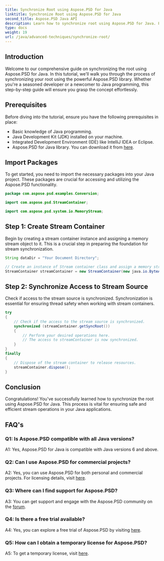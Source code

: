 ```yaml
---
title: Synchronize Root using Aspose.PSD for Java
linktitle: Synchronize Root using Aspose.PSD for Java
second_title: Aspose.PSD Java API
description: Learn how to synchronize root using Aspose.PSD for Java. Follow our step-by-step guide for efficient Java stream operations.
type: docs
weight: 19
url: /java/advanced-techniques/synchronize-root/
---
```

## Introduction

Welcome to our comprehensive guide on synchronizing the root using Aspose.PSD for Java. In this tutorial, we'll walk you through the process of synchronizing your root using the powerful Aspose.PSD library. Whether you're a seasoned developer or a newcomer to Java programming, this step-by-step guide will ensure you grasp the concept effortlessly.

## Prerequisites

Before diving into the tutorial, ensure you have the following prerequisites in place:

- Basic knowledge of Java programming.
- Java Development Kit (JDK) installed on your machine.
- Integrated Development Environment (IDE) like IntelliJ IDEA or Eclipse.
- Aspose.PSD for Java library. You can download it from [here](https://releases.aspose.com/psd/java/).

## Import Packages

To get started, you need to import the necessary packages into your Java project. These packages are crucial for accessing and utilizing the Aspose.PSD functionality.

```java
package com.aspose.psd.examples.Conversion;

import com.aspose.psd.StreamContainer;

import com.aspose.psd.system.io.MemoryStream;
```

## Step 1: Create Stream Container

Begin by creating a stream container instance and assigning a memory stream object to it. This is a crucial step in preparing the foundation for stream synchronization.

```java
String dataDir = "Your Document Directory";

// Create an instance of Stream container class and assign a memory stream object.
StreamContainer streamContainer = new StreamContainer(new java.io.ByteArrayInputStream(new byte[0]));
```

## Step 2: Synchronize Access to Stream Source

Check if access to the stream source is synchronized. Synchronization is essential for ensuring thread safety when working with stream containers.

```java
try
{
    // Check if the access to the stream source is synchronized.
    synchronized (streamContainer.getSyncRoot())
    {
        // Perform your desired operations here.
        // The access to streamContainer is now synchronized.
    }
}
finally
{
    // Dispose of the stream container to release resources.
    streamContainer.dispose();
}
```

## Conclusion

Congratulations! You've successfully learned how to synchronize the root using Aspose.PSD for Java. This process is vital for ensuring safe and efficient stream operations in your Java applications.

## FAQ's

### Q1: Is Aspose.PSD compatible with all Java versions?

A1: Yes, Aspose.PSD for Java is compatible with Java versions 6 and above.

### Q2: Can I use Aspose.PSD for commercial projects?

A2: Yes, you can use Aspose.PSD for both personal and commercial projects. For licensing details, visit [here](https://purchase.aspose.com/buy).

### Q3: Where can I find support for Aspose.PSD?

A3: You can get support and engage with the Aspose.PSD community on the [forum](https://forum.aspose.com/c/psd/34).

### Q4: Is there a free trial available?

A4: Yes, you can explore a free trial of Aspose.PSD by visiting [here](https://releases.aspose.com/).

### Q5: How can I obtain a temporary license for Aspose.PSD?

A5: To get a temporary license, visit [here](https://purchase.aspose.com/temporary-license/).
